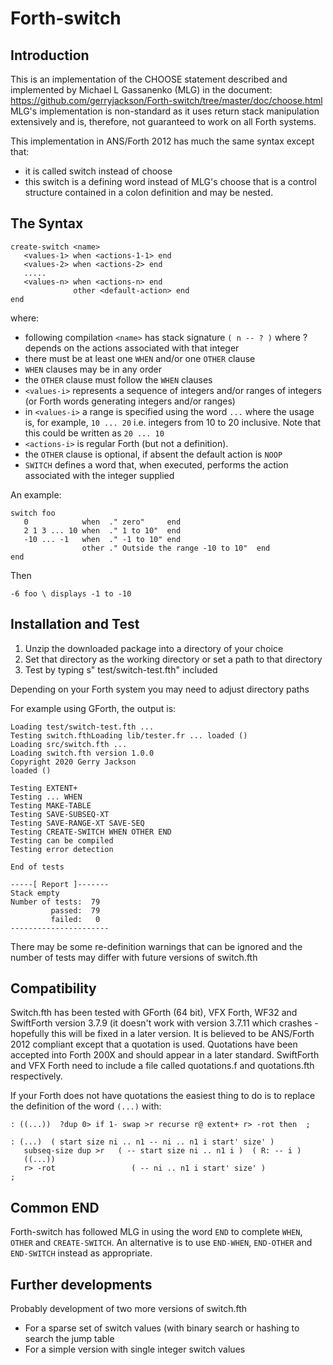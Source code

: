 # Forth-switch

## Introduction

This is an implementation of the CHOOSE statement described and implemented by
Michael L Gassanenko (MLG) in the document:
https://github.com/gerryjackson/Forth-switch/tree/master/doc/choose.html
MLG's implementation is non-standard as it uses return stack manipulation
extensively and is, therefore, not guaranteed to work on all Forth systems.

This implementation in ANS/Forth 2012 has much the same syntax except that:
- it is called switch instead of choose
- this switch is a defining word instead of MLG's choose that is a control structure
contained in a colon definition and may be nested.

## The Syntax

```
create-switch <name>
   <values-1> when <actions-1-1> end
   <values-2> when <actions-2> end
   .....
   <values-n> when <actions-n> end   
              other <default-action> end
end
```

where:
   - following compilation `<name>` has stack signature `( n -- ? )` where ? depends on
     the actions associated with that integer
   - there must be at least one `WHEN` and/or one `OTHER` clause  
   - `WHEN` clauses may be in any order
   - the `OTHER` clause must follow the `WHEN` clauses
   - `<values-i>` represents a sequence of integers and/or ranges of integers (or
     Forth words generating integers and/or ranges)
   - in `<values-i>` a range is specified using the word `...` where the usage is,
     for example, `10 ... 20` i.e. integers from 10 to 20 inclusive. Note that this
     could be written as `20 ... 10`
   - `<actions-i>` is regular Forth (but not a definition). 
   - the `OTHER` clause is optional, if absent the default action is `NOOP`
   - `SWITCH` defines a word that, when executed, performs the action associated
     with the integer supplied

An example:

```
switch foo
   0            when  ." zero"     end
   2 1 3 ... 10 when  ." 1 to 10"  end
   -10 ... -1   when  ." -1 to 10" end
                other ." Outside the range -10 to 10"  end
end
```
 
Then

```
-6 foo \ displays -1 to -10
```

## Installation and Test

1. Unzip the downloaded package into a directory of your choice
2. Set that directory as the working directory or set a path to that directory
3. Test by typing s" test/switch-test.fth" included

Depending on your Forth system you may need to adjust directory paths

For example using GForth, the output is:

```
Loading test/switch-test.fth ...
Testing switch.fthLoading lib/tester.fr ... loaded ()
Loading src/switch.fth ...
Loading switch.fth version 1.0.0
Copyright 2020 Gerry Jackson
loaded ()

Testing EXTENT+
Testing ... WHEN
Testing MAKE-TABLE
Testing SAVE-SUBSEQ-XT
Testing SAVE-RANGE-XT SAVE-SEQ
Testing CREATE-SWITCH WHEN OTHER END
Testing can be compiled
Testing error detection

End of tests

-----[ Report ]-------
Stack empty
Number of tests:  79
         passed:  79
         failed:   0
----------------------
```
There may be some re-definition warnings that can be ignored and the number of tests may differ with future versions of switch.fth

## Compatibility

Switch.fth has been tested with GForth (64 bit), VFX Forth, WF32 and SwiftForth version 3.7.9 (it doesn't work with version 3.7.11 which crashes - hopefully this will be fixed in a later version. It is believed to be ANS/Forth 2012 compliant except that a quotation is used. Quotations have been accepted into Forth 200X and should appear in a later standard.
SwiftForth and VFX Forth need to include a file called quotations.f and quotations.fth respectively.

If your Forth does not have quotations the easiest thing to do is to replace the definition of the word `(...)` with:

```
: ((...))  ?dup 0> if 1- swap >r recurse r@ extent+ r> -rot then  ;

: (...)  ( start size ni .. n1 -- ni .. n1 i start' size' )
   subseq-size dup >r   ( -- start size ni .. n1 i )  ( R: -- i )
   ((...))
   r> -rot                 ( -- ni .. n1 i start' size' )
;
``` 

## Common END

Forth-switch has followed MLG in using the word `END` to complete `WHEN`, `OTHER` and `CREATE-SWITCH`. An alternative is to use `END-WHEN`, `END-OTHER` and `END-SWITCH` instead as appropriate.

## Further developments

Probably development of two more versions of switch.fth
* For a sparse set of switch values (with binary search or hashing to search the jump table
* For a simple version with single integer switch values

